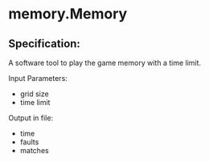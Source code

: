 # memory.Memory

## Specification:

  A software tool to play the game memory with a time limit. 
  
  Input Parameters: 
  
  + grid size
  + time limit

  Output in file:
  
  + time
  + faults
  + matches 
  
